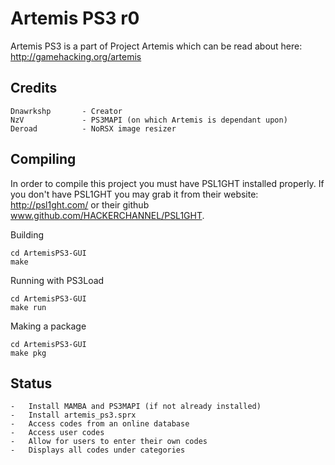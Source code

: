 Artemis PS3 r0
==========

Artemis PS3 is a part of Project Artemis which can be read about here:
http://gamehacking.org/artemis

Credits
-------

	Dnawrkshp		- Creator
	NzV				- PS3MAPI (on which Artemis is dependant upon)
	Deroad			- NoRSX image resizer
	

Compiling
-------

In order to compile this project you must have PSL1GHT installed properly.
If you don't have PSL1GHT you may grab it from their website: http://psl1ght.com/ or their github www.github.com/HACKERCHANNEL/PSL1GHT.
	
Building

	cd ArtemisPS3-GUI
	make

Running with PS3Load

	cd ArtemisPS3-GUI
	make run
	
Making a package

	cd ArtemisPS3-GUI
	make pkg
	
	
Status
-------

	-	Install MAMBA and PS3MAPI (if not already installed)
	-	Install artemis_ps3.sprx
	-	Access codes from an online database
	-	Access user codes
	-	Allow for users to enter their own codes
	-	Displays all codes under categories
